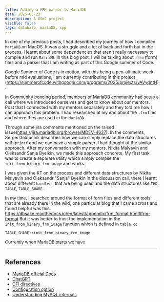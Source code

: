 ```yaml
---
title: Adding a FRM parser to MariaDB 
date: 2025-06-23
description: A GSoC project 
visible: false
tags: database, mariaDB, cpp 
---
```


In one of my previous posts, I had described my journey of how I compiled `MariaDB` on MacOS. It was a struggle and a lot of back and forth but in the process, I learnt about some dependencies that aren't really necessary to compile and run `MariaDB`. In this 
blog post, I will be talking about `.frm` (form) files and a parser that I am writing as part of this Google summer of Code.

Google Summer of Code is in motion, with this being a pen-ultimate week before mid evaluations, I am currently contributing in this
project (https://summerofcode.withgoogle.com/programs/2025/projects/vAVydntH).

In Community bonding period, members of MariaDB community had setup a call where we introduced ourselves and got to know about our mentors. Post that I connected with my mentors separately and they told me how I can approach this problem. I had researched at my end about the `.frm` files and where they are used in the `MariaDB`.

Through some jira comments mentioned on the raised issue(https://jira.mariadb.org/browse/MDEV-4637). In the comments, Sergei Golubchik describes how we can simply replace the data structures with `printf` and we can have a simple parser. I had thought of the similar approach. After my conversation with my mentors, Nikita Malyavin and Oleksandr Sanja Byelkin, we made this approach concrete, My first task was to create a separate utility which simply compile the `init_from_binary_frm_image` and works. 

I was given the KT on the process and different data structures by Nikita Malyavin and Oleksandr "Sanja" Byelkin in the discussion call, there I learnt about different `handlers` that are being used and the data structures like `THD`, `TABLE`, `TABLE_SHARE`.

In my time, I searched around the format of form files and different tools that are already there in the wild, one particular blog
that I came across and found helpful was this: https://dbsake.readthedocs.io/en/latest/appendix/frm_format.html#frm-format
But it was better to trust the implementation in the `init_from_binary_frm_image` function which is defined in `table.cc` 

`TABLE_SHARE::init_from_binary_frm_image`



Currently when MariaDB starts we have 

---- 

## References

- [MariaDB official Docs](https://mariadb.org/get-involved/getting-started-for-developers/get-code-build-test/)
- [ChatGPT](https://chatgpt.com/)
- [CFI directives](https://sourceware.org/binutils/docs/as/CFI-directives.html)
- [Configuration option](https://mariadb.com/kb/en/configuring-mariadb-with-option-files/)
- [Understanding MySQL internals](https://www.amazon.in/Understanding-MySQL-Internals-Sasha-Pachev/dp/0596009577)
